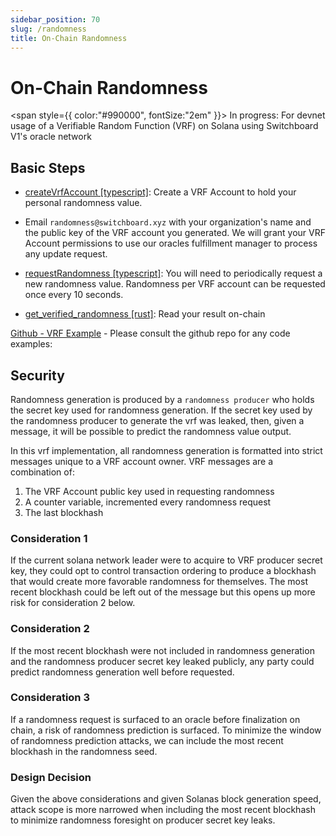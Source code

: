 ```yaml
---
sidebar_position: 70
slug: /randomness
title: On-Chain Randomness
---
```


# On-Chain Randomness

<span
style={{
        color:"#990000",
        fontSize:"2em"
    }}>
In progress: </span> For devnet usage of a Verifiable Random Function (VRF) on Solana using Switchboard V1's oracle network

## Basic Steps

- [createVrfAccount [typescript]](https://switchboard-xyz.github.io/switchboard-api/modules.html#createvrfaccount): Create a VRF Account to hold your personal randomness value.

- Email `randomness@switchboard.xyz` with your organization's name and the public key of the VRF account you generated. We will grant your VRF Account permissions to use our oracles fulfillment manager to process any update request.

- [requestRandomness [typescript]](https://switchboard-xyz.github.io/switchboard-api/modules.html#requestrandomness): You will need to periodically request a new randomness value. Randomness per VRF account can be requested once every 10 seconds.

- [get_verified_randomness [rust]](https://docs.rs/switchboard-program/0.1.52/switchboard_program/struct.VrfAccount.html#method.get_verified_randomness): Read your result on-chain

[Github - VRF Example](https://github.com/switchboard-xyz/vrf_req_example) - Please consult the github repo for any code examples:

## Security

Randomness generation is produced by a `randomness producer` who holds the secret key used for randomness generation. If the secret key used by the randomness producer to generate the vrf was leaked, then, given a message, it will be possible to predict the randomness value output.

In this vrf implementation, all randomness generation is formatted into strict messages unique to a VRF account owner. VRF messages are a combination of:

1. The VRF Account public key used in requesting randomness
2. A counter variable, incremented every randomness request
3. The last blockhash

### Consideration 1

If the current solana network leader were to acquire to VRF producer secret key, they could opt to control transaction ordering to produce a blockhash that would create more favorable randomness for themselves. The most recent blockhash could be left out of the message but this opens up more risk for consideration 2 below.

### Consideration 2

If the most recent blockhash were not included in randomness generation and the randomness producer secret key leaked publicly, any party could predict randomness generation well before requested.

### Consideration 3

If a randomness request is surfaced to an oracle before finalization on chain, a risk of randomness prediction is surfaced. To minimize the window of randomness prediction attacks, we can include the most recent blockhash in the randomness seed.

### Design Decision

Given the above considerations and given Solanas block generation speed, attack scope is more narrowed when including the most recent blockhash to minimize randomness foresight on producer secret key leaks.
